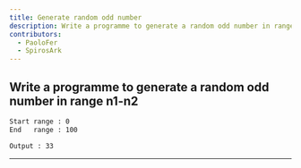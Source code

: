 ```yaml
---
title: Generate random odd number
description: Write a programme to generate a random odd number in range n1-n2
contributors:
  - PaoloFer
  - SpirosArk
---
```


## Write a programme to generate a random odd number in range n1-n2

```txt
Start range : 0
End   range : 100

Output : 33
```

---

